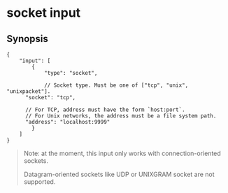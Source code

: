 socket input
===================

## Synopsis

```
{
	"input": [
		{
			"type": "socket",

			// Socket type. Must be one of ["tcp", "unix", "unixpacket"].
      "socket": "tcp",

      // For TCP, address must have the form `host:port`.
      // For Unix networks, the address must be a file system path.
      "address": "localhost:9999"
		}
	]
}
```

> Note: at the moment, this input only works with connection-oriented sockets.
>
> Datagram-oriented sockets like UDP or UNIXGRAM socket are not supported.
